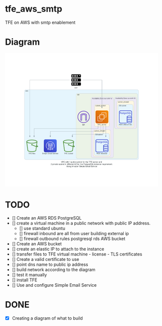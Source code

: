 # tfe_aws_smtp
TFE on AWS with smtp enablement



# Diagram

![](diagram/diagram_external_smtp.png)  

# TODO
- [] Create an AWS RDS PostgreSQL
- [] create a virtual machine in a public network with public IP address.
    - [] use standard ubuntu 
    - [] firewall inbound are all from user building external ip
    - [] firewall outbound rules
          postgresql rds
          AWS bucket          
- [] Create an AWS bucket
- [] create an elastic IP to attach to the instance
- [] transfer files to TFE virtual machine
      - license
      - TLS certificates
- [] Create a valid certificate to use 
- [] point dns name to public ip address
- [] build network according to the diagram
- [] test it manually
- [] install TFE
- [] Use and configure Simple Email Service


# DONE
- [x] Creating a diagram of what to build
